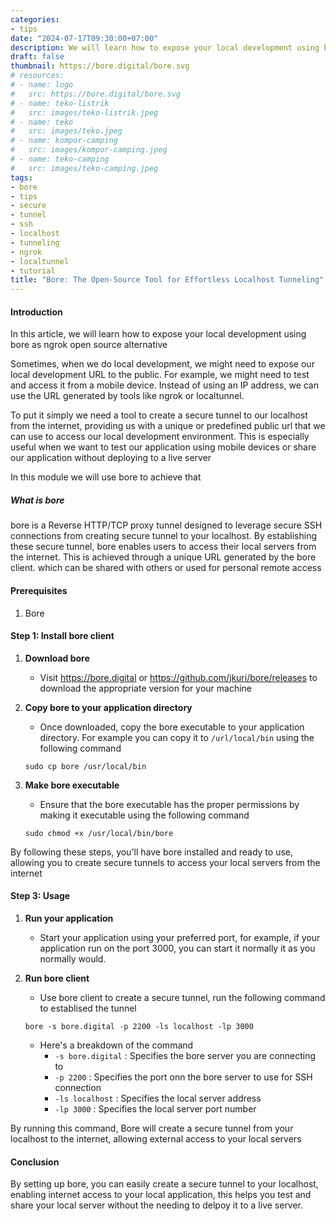 ```yaml
---
categories:
- tips
date: "2024-07-17T09:30:00+07:00"
description: We will learn how to expose your local development using bore as ngrok open source alternative
draft: false
thumbnail: https://bore.digital/bore.svg
# resources:
# - name: logo
#   src: https://bore.digital/bore.svg
# - name: teko-listrik
#   src: images/teko-listrik.jpeg
# - name: teko
#   src: images/teko.jpeg
# - name: kompor-camping
#   src: images/kompor-camping.jpeg
# - name: teko-camping
#   src: images/teko-camping.jpeg
tags:
- bore
- tips
- secure
- tunnel
- ssh
- localhost
- tunneling
- ngrok
- localtunnel
- tutorial
title: "Bore: The Open-Source Tool for Effortless Localhost Tunneling"
---
```



#### Introduction
In this article, we will learn how to expose your local development using bore as ngrok open source alternative

Sometimes, when we do local development, we might need to expose our local development URL to the public. For example, we might need to test and access it from a mobile device. Instead of using an IP address, we can use the URL generated by tools like ngrok or localtunnel.

To put it simply we need a tool to create a secure tunnel to our localhost from the internet, providing us with a unique or predefined public url that we can use to access our local development environment. This is especially useful when we want to test our application using mobile devices or share our application without deploying to a live server

In this module we will use bore to achieve that

##### What is bore
bore is a Reverse HTTP/TCP proxy tunnel designed to leverage secure SSH connections from creating secure tunnel  to your localhost. By establishing these secure tunnel, bore enables users to access their local servers from the internet. This is achieved through a unique URL generated by the bore client. which can be shared with others or used for personal remote access
#### Prerequisites

1. Bore
#### Step 1: Install bore client

1. **Download bore**
	- Visit https://bore.digital or https://github.com/jkuri/bore/releases to download the appropriate version for your machine
2. **Copy bore to your application directory**
	- Once downloaded, copy the bore executable to your application directory. For example you can copy it to `/url/local/bin` using the following command
    ```shell
    sudo cp bore /usr/local/bin
    ```

3. **Make bore executable**
   - Ensure that the bore executable has the proper permissions by making it executable using the following command
   ```shell
   sudo chmod +x /usr/local/bin/bore
   ```

By following these steps, you'll have bore installed and ready to use, allowing you to create secure tunnels to access your local servers from the internet

#### Step 3: Usage
1. **Run your application**
	- Start your application using your preferred port, for example, if your application run on the port 3000, you can start it normally it as you normally would.
2. **Run bore client**
	- Use bore client to create a secure tunnel, run the following command to establised the tunnel
    ```shell
    bore -s bore.digital -p 2200 -ls localhost -lp 3000
    ```

    - Here's a breakdown of the command
        - `-s bore.digital` : Specifies the bore server you are connecting to
        - `-p 2200` : Specifies the port onn the bore server to use for SSH connection
        - `-ls localhost` : Specifies the local server address
        - `-lp 3000` : Specifies the local server port number

By running this command, Bore will create a secure tunnel from your localhost to the internet, allowing external access to your local servers

#### Conclusion

By setting up bore, you can easily create a secure tunnel to your localhost, enabling internet access to your local application, this helps you test and share your local server without the needing to delpoy it to a live server.

